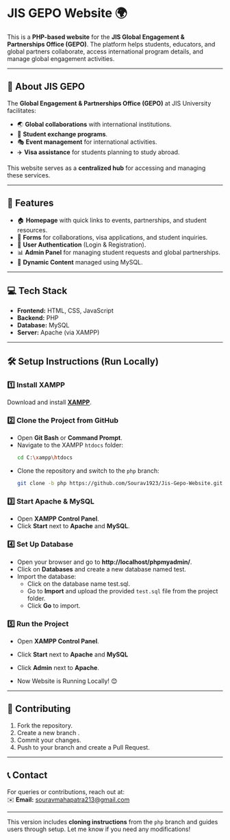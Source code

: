 
# JIS GEPO Website 🌍  

This is a **PHP-based website** for the **JIS Global Engagement & Partnerships Office (GEPO)**. The platform helps students, educators, and global partners collaborate, access international program details, and manage global engagement activities.  

---

## 📌 About JIS GEPO  

The **Global Engagement & Partnerships Office (GEPO)** at JIS University facilitates:  
- 🌏 **Global collaborations** with international institutions.  
- 🔄 **Student exchange programs**.  
- 🎭 **Event management** for international activities.  
- ✈️ **Visa assistance** for students planning to study abroad.  

This website serves as a **centralized hub** for accessing and managing these services.  

---

## 🚀 Features  

- 🏠 **Homepage** with quick links to events, partnerships, and student resources.  
- 📝 **Forms** for collaborations, visa applications, and student inquiries.  
- 🔐 **User Authentication** (Login & Registration).  
- 📊 **Admin Panel** for managing student requests and global partnerships.  
- 📄 **Dynamic Content** managed using MySQL.  

---

## 💻 Tech Stack  

- **Frontend:** HTML, CSS, JavaScript  
- **Backend:** PHP  
- **Database:** MySQL  
- **Server:** Apache (via XAMPP)  

---

## 🛠️ Setup Instructions (Run Locally)  

### 1️⃣ Install XAMPP  
Download and install **[XAMPP](https://www.apachefriends.org/index.html)**.  

### 2️⃣ Clone the Project from GitHub  
- Open **Git Bash** or **Command Prompt**.  
- Navigate to the XAMPP `htdocs` folder:  
  ```bash
  cd C:\xampp\htdocs
  ```
- Clone the repository and switch to the `php` branch:  
  ```bash
  git clone -b php https://github.com/Sourav1923/Jis-Gepo-Website.git
  ```
  

### 3️⃣ Start Apache & MySQL  
- Open **XAMPP Control Panel**.  
- Click **Start** next to **Apache** and **MySQL**.  

### 4️⃣ Set Up Database  
- Open your browser and go to **http://localhost/phpmyadmin/**.  
- Click on **Databases** and create a new database named test.  
- Import the database:  
  - Click on the database name test.sql.  
  - Go to **Import** and upload the provided `test.sql` file from the project folder.  
  - Click **Go** to import.  



### 5️⃣ Run the Project  
- Open **XAMPP Control Panel**.  
- Click **Start** next to **Apache** and **MySQL**
  
- Click **Admin** next to **Apache**.
- Now Website is Running Locally! 😊


---

## 📌 Contributing  

1. Fork the repository.  
2. Create a new branch .  
3. Commit your changes.  
4. Push to your branch and create a Pull Request.  

---

## 📞 Contact  

For queries or contributions, reach out at:  
✉️ **Email:** souravmahapatra213@gmail.com

---

This version includes **cloning instructions** from the `php` branch and guides users through setup. Let me know if you need any modifications!
